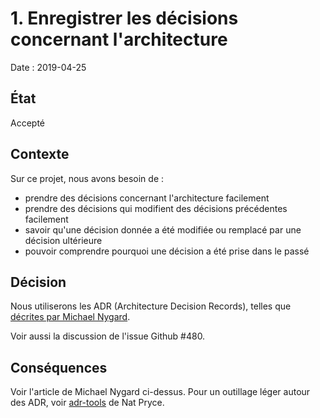 # 1. Enregistrer les décisions concernant l'architecture

Date : 2019-04-25

## État

Accepté

## Contexte

Sur ce projet, nous avons besoin de :

- prendre des décisions concernant l'architecture facilement
- prendre des décisions qui modifient des décisions précédentes facilement
- savoir qu'une décision donnée a été modifiée ou remplacé par une décision ultérieure
- pouvoir comprendre pourquoi une décision a été prise dans le passé

## Décision

Nous utiliserons les ADR (Architecture Decision Records), telles que [décrites par Michael Nygard](http://thinkrelevance.com/blog/2011/11/15/documenting-architecture-decisions).

Voir aussi la discussion de l'issue Github #480.

## Conséquences

Voir l'article de Michael Nygard ci-dessus. Pour un outillage léger autour des ADR, voir [adr-tools](https://github.com/npryce/adr-tools) de Nat Pryce.
